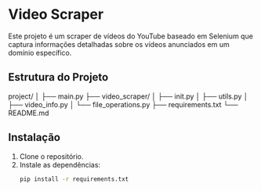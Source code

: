 # Video Scraper

Este projeto é um scraper de vídeos do YouTube baseado em Selenium que captura informações detalhadas sobre os vídeos anunciados em um domínio específico.

## Estrutura do Projeto

project/
│
├── main.py
├── video_scraper/
│ ├── init.py
│ ├── utils.py
│ ├── video_info.py
│ └── file_operations.py
├── requirements.txt
└── README.md


## Instalação

1. Clone o repositório.
2. Instale as dependências:
   ```sh
   pip install -r requirements.txt
